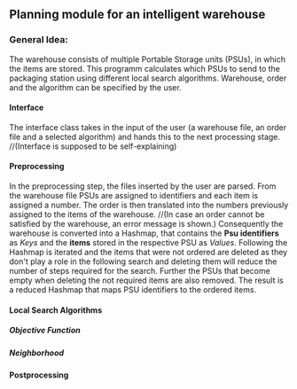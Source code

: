 ## Planning module for an intelligent warehouse

### General Idea:
The warehouse consists of multiple Portable Storage units (PSUs), in which the items are stored.
This programm calculates which PSUs to send to the packaging station using different local search algorithms.
Warehouse, order and the algorithm can be specified by the user. 

#### Interface
The interface class takes in the input of the user (a warehouse file, an order file and a selected algorithm) and hands this to the next processing stage.
//(Interface is supposed to be self-explaining)

#### Preprocessing
In the preprocessing step, the files inserted by the user are parsed. 
From the warehouse file PSUs are assigned to identifiers and each item is assigned a number. 
The order is then translated into the numbers previously assigned to the items of the warehouse. //(In case an order cannot be satisfied by the warehouse, an error message is shown.)
Consequently the warehouse is converted into a Hashmap, that contains the **Psu identifiers** as *Keys* and the **items** stored in the respective PSU as *Values*.
Following the Hashmap is iterated and the items that were not ordered are deleted as they don't play a role in the following search and deleting them will reduce the number of steps required for the search.
Further the PSUs that become empty when deleting the not required items are also removed.
The result is a reduced Hashmap that maps PSU identifiers to the ordered items.

#### Local Search Algorithms
##### Objective Function
##### Neighborhood

#### Postprocessing
